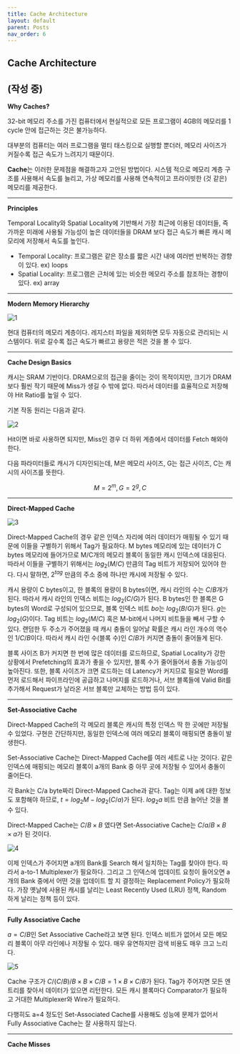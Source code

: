 ```yaml
---
title: Cache Architecture
layout: default
parent: Posts
nav_order: 6
---
```


## Cache Architecture  

(작성 중)
---

**Why Caches?**  

32-bit 메모리 주소를 가진 컴퓨터에서 현실적으로 모든 프로그램이 4GB의 메모리를 1 cycle 안에 접근하는 것은 불가능하다. 

대부분의 컴퓨터는 여러 프로그램을 멀티 태스킹으로 실행할 뿐더러, 메모리 사이즈가 커질수록 접근 속도가 느려지기 때문이다.  

**Cache**는 이러한 문제점을 해결하고자 고안된 방법이다. 시스템 적으로 메모리 계층 구조를 사용해서 속도를 늘리고, 가상 메모리를 사용해 연속적이고 프라이빗한 (것 같은) 메모리를 제공한다. 

---

**Principles**  

Temporal Locality와 Spatial Locality에 기반해서 가장 최근에 이용된 데이터들, 즉 가까운 미래에 사용될 가능성이 높은 데이터들을 DRAM 보다 접근 속도가 빠른 캐시 메모리에 저장해서 속도를 높인다.   

- Temporal Locality: 프로그램은 같은 장소를 짧은 시간 내에 여러번 반복하는 경향이 있다. ex) loops  
- Spatial Locality: 프로그램은 근처에 있는 비슷한 메모리 주소를 참조하는 경향이 있다. ex) array

---

**Modern Memory Hierarchy**  

![1](../images/cache/1.png)

현대 컴퓨터의 메모리 계층이다. 레지스터 파일을 제외하면 모두 자동으로 관리되는 시스템이다. 위로 갈수록 접근 속도가 빠르고 용량은 적은 것을 볼 수 있다. 

---

**Cache Design Basics**  

캐시는 SRAM 기반이다. DRAM으로의 접근을 줄이는 것이 목적이지만, 크기가 DRAM 보다 훨씬 작기 때문에 Miss가 생길 수 밖에 없다. 따라서 데이터를 효율적으로 저장해야 Hit Ratio를 높일 수 있다.  

기본 작동 원리는 다음과 같다.  

![2](../images/cache/2.png)

Hit이면 바로 사용하면 되지만, Miss인 경우 더 하위 계층에서 데이터를 Fetch 해와야 한다. 

다음 파라미터들로 캐시가 디자인되는데, M은 메모리 사이즈, G는 접근 사이즈, C는 캐시의 사이즈를 뜻한다.  

$$
M = 2^m, G=2^g, C
$$

---

**Direct-Mapped Cache**  

![3](../images/cache/3.png)

Direct-Mapped Cache의 경우 같은 인덱스 자리에 여러 데이터가 매핑될 수 있기 때문에 이들을 구별하기 위해서 Tag가 필요하다. M bytes 메모리에 있는 데이터가 C bytes 메모리에 들어가므로 M/C개의 메모리 블록이 동일한 캐시 인덱스에 대응된다. 따라서 이들을 구별하기 위해서는 $log_2 (M/C)$ 만큼의 Tag 비트가 저장되어 있어야 한다. 다시 말하면, $2^{tag}$ 만큼의 주소 중에 하나만 캐시에 저장될 수 있다. 

캐시 용량이 C bytes이고, 한 블록의 용량이 B bytes이면, 캐시 라인의 수는 $C/B$개가 된다. 따라서 캐시 라인의 인덱스 비트는 $log_2 (C/G)$가 된다. B bytes인 한 블록은 G bytes의 Word로 구성되어 있으므로, 블록 인덱스 비트 $bo$는 $log_2 (B/G)$가 된다. $g$는 $log_2 (G)$이다. Tag 비트는 $log_2(M/C)$ 혹은 M-bit에서 나머지 비트들을 빼서 구할 수 있다. 랜덤한 두 주소가 주어졌을 때 캐시 충돌이 일어날 확률은 캐시 라인 개수의 역수인 $1/{C/B}$이다. 따라서 캐시 라인 수(블록 수)인 $C/B$가 커지면 충돌이 줄어들게 된다.  

블록 사이즈 B가 커지면 한 번에 많은 데이터를 로드하므로, Spatial Locality가 강한 상황에서 Prefetching의 효과가 좋을 수 있지만, 블록 수가 줄어들어서 충돌 가능성이 높아진다. 또한, 블록 사이즈가 크면 로드하는 데 Latency가 커지므로 필요한 Word를 먼저 로드해서 파이프라인에 공급하고 나머지를 로드하거나, 서브 블록들에 Valid Bit를 추가해서 Request가 날라온 서브 블록만 교체하는 방법 등이 있다.  

---

**Set-Associative Cache**  

Direct-Mapped Cache의 각 메모리 블록은 캐시의 특정 인덱스 딱 한 곳에만 저장될 수 있었다. 구현은 간단하지만, 동일한 인덱스에 여러 메모리 블록이 매핑되면 충돌이 발생한다.  

Set-Associative Cache는 Direct-Mapped Cache를 여러 세트로 나눈 것이다. 같은 인덱스에 매핑되는 메모리 블록이 a개의 Bank 중 아무 곳에 저장될 수 있어서 충돌이 줄어든다.  

각 Bank는 C/a byte짜리 Direct-Mapped Cache과 같다. Tag는 이제 a에 대한 정보도 포함해야 하므로, $t=log_2 M - log_2 (C/a)$가 된다. $log_2 a$ 비트 만큼 늘어난 것을 볼 수 있다. 

Direct-Mapped Cache는 $C/B \times B$ 였다면 Set-Associative Cache는 $C/a/B \times B \times a$가 된 것이다.  

![4](../images/cache/4.png)

이제 인덱스가 주어지면 a개의 Bank를 Search 해서 일치하는 Tag를 찾아야 한다. 따라서 a-to-1 Multiplexer가 필요하다. 그리고 그 인덱스에 업데이트 요청이 들어오면 a개의 Bank 중에서 어떤 것을 업데이트 할 지 결정하는 Replacement Policy가 필요하다. 가장 옛날에 사용된 캐시를 날리는 Least Recently Used (LRU) 정책, Random 하게 날리는 정책 등이 있다.  

---

**Fully Associative Cache**  

$a=C/B$인 Set Associative Cache라고 보면 된다. 인덱스 비트가 없어서 모든 메모리 블록이 아무 라인에나 저장될 수 있다. 매우 유연하지만 검색 비용도 매우 크고 느리다.  

![5](../images/cache/5.png)

Cache 구조가 $C/(C/B)/B \times B \times C/B = 1 \times B \times C/B$가 된다. Tag가 주어지면 모든 엔트리를 찾아서 데이터가 있으면 리턴한다. 모든 캐시 블록마다 Comparator가 필요하고 거대한 Multiplexer와 Wire가 필요하다.  

다행히도 a=4 정도인 Set-Associated Cache를 사용해도 성능에 문제가 없어서 Fully Associative Cache는 잘 사용하지 않는다.  

---

**Cache Misses**  








